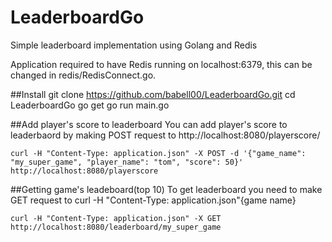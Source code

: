 # LeaderboardGo
 Simple leaderboard implementation using Golang and Redis

 Application required to have Redis running on localhost:6379, this can be changed in redis/RedisConnect.go.

##Install
    git clone https://github.com/babell00/LeaderboardGo.git
    cd LeaderboardGo
    go get
    go run main.go

##Add player's score to leaderboard
 You can add player's score to leaderbaord by making POST request to http://localhost:8080/playerscore/ 
 
    curl -H "Content-Type: application.json" -X POST -d '{"game_name": "my_super_game", "player_name": "tom", "score": 50}' http://localhost:8080/playerscore

##Getting game's leadeboard(top 10)
 To get leaderboard you need to make GET request to curl -H "Content-Type: application.json"{game name}
  
    curl -H "Content-Type: application.json" -X GET http://localhost:8080/leaderboard/my_super_game